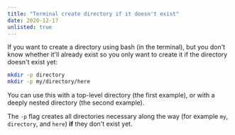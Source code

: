 ```yaml
---
title: "Terminal create directory if it doesn't exist"
date: 2020-12-17
unlisted: true
---
```


If you want to create a directory using bash (in the terminal), but you don't know whether it'll already exist so you only want to create it if the directory doesn't exist yet:

```bash
mkdir -p directory
mkdir -p my/directory/here
```

You can use this with a top-level directory (the first example), or with a deeply nested directory (the second example).

The `-p` flag creates all directories necessary along the way (for example `my`, `directory`, and `here`) **if** they don't exist yet.
